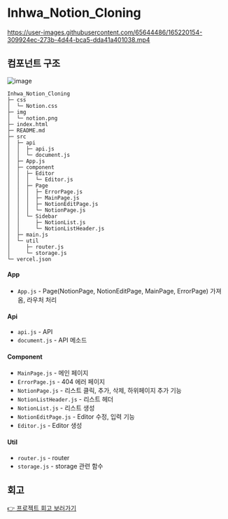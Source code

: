 # Inhwa_Notion_Cloning
<!-- [:point_right: Inhwa Notion 보러가기](https://inhwa-notion-cloning.vercel.app/) -->

https://user-images.githubusercontent.com/65644486/165220154-309924ec-273b-4d44-bca5-dda41a401038.mp4

## 컴포넌트 구조
![image](https://user-images.githubusercontent.com/65644486/169476759-ca3c7bda-5812-484b-808b-6d4b8f21caa8.png)

```
Inhwa_Notion_Cloning
├─ css
│  └─ Notion.css
├─ img
│  └─ notion.png
├─ index.html
├─ README.md
├─ src
│  ├─ api
│  │  ├─ api.js
│  │  └─ document.js
│  ├─ App.js
│  ├─ component
│  │  ├─ Editor
│  │  │  └─ Editor.js
│  │  ├─ Page
│  │  │  ├─ ErrorPage.js
│  │  │  ├─ MainPage.js
│  │  │  ├─ NotionEditPage.js
│  │  │  └─ NotionPage.js
│  │  └─ Sidebar
│  │     ├─ NotionList.js
│  │     └─ NotionListHeader.js
│  ├─ main.js
│  └─ util
│     ├─ router.js
│     └─ storage.js
└─ vercel.json

```
#### App
- `App.js` - Page(NotionPage, NotionEditPage, MainPage, ErrorPage) 가져옴, 라우처 처리

#### Api
- `api.js` - API
- `document.js` - API 메소드 

#### Component
- `MainPage.js` - 메인 페이지
- `ErrorPage.js` - 404 에러 페이지
- `NotionPage.js` - 리스트 클릭, 추가, 삭제, 하위페이지 추가 기능
- `NotionListHeader.js` - 리스트 헤더
- `NotionList.js` - 리스트 생성
- `NotionEditPage.js` - Editor 수정, 입력 기능
- `Editor.js` - Editor 생성 

#### Util
- `router.js` - router
- `storage.js` - storage 관련 함수

## 회고
[:point_right: 프로젝트 회고 보러가기](https://velog.io/@parkinhwa/%EB%8D%B0%EB%B8%8C%EC%BD%94%EC%8A%A4-2%EA%B8%B0-5%EC%A3%BC%EC%B0%A8-%ED%9A%8C%EA%B3%A0)
